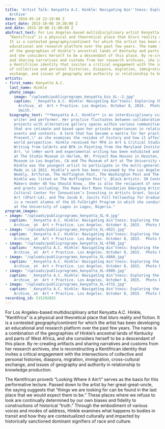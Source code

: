 ```yaml
---
title: 'Artist Talk: Kenyatta A.C. Hinkle: Navigating Ain''tness: Exploring the Kentifrica
  Archive'
date: 2016-05-24 22:19:00 Z
start_date: 2015-10-08 19:30:00 Z
end_date: 2015-10-08 21:00:00 Z
abstract_text: For Los Angeles-based multidisciplinary artist Kenyatta A.C. Hinkle,
  “Kentifrica” is a physical and theoretical place that blurs reality and fiction.
  It is a contested geography/continent for which the artist has been developing an
  educational and research platform over the past few years. The name is a combination
  of the geographies of Hinkle’s ancestral lands of Kentucky and parts of West Africa,
  and she considers herself to be a descendant of this place. By re-creating artifacts
  and sharing narratives and customs from her research archives, she is reconstructing
  a Kentifrican identity that invites a critical engagement with the intersections
  of collective and personal histories, diaspora, migration, immigration, cross-cultural
  exchange, and issues of geography and authority in relationship to knowledge production.
artists:
- first_name: Kenyatta A.C.
  last_name: Hinkle
  photo_image:
    image: "/uploads/publicprograms_kenyatta_bio_XL--2.jpg"
    caption: '_Kenyatta A.C. Hinkle: Navigating Ain’tness: Exploring the Kentifrica
      Archive_ at  Art + Practice. Los Angeles. October 8, 2015.  Photo by Hayden
      Smith.'
  biography_text: "**Kenyatta A.C. Hinkle** is an interdisciplinary visual artist,
    writer and performer. Her practice fluctuates between collaborations and participatory
    projects with alternative gallery spaces within various communities to projects
    that are intimate and based upon her private experiences in relationship to historical
    events and contexts. A term that has become a mantra for her practice is the \"Historical
    Present,\" as she examines the residue of history and how it affects our contemporary
    world perspective. Hinkle received her MFA in Art & Critical Studies Creative
    Writing from CalArts and BFA in Painting from the Maryland Institute College of
    Art. \n \nHer work and experimental writing has been exhibited and performed Fore
    at The Studio Museum in Harlem, NY, Project Row Houses in Houston, TX, The Hammer
    Museum in Los Angeles, CA and The Museum of Art at The University of New Hampshire.
    Hinkle was the youngest artist to participate in the multi-generational biennial
    Made in LA 2012. Hinkle’s work has been reviewed by the Los Angeles Times, LA
    Weekly, Artforum, The Huffington Post, The Washington Post and The New York Times.
    Hinkle was listed on The Huffington Post’s _Black Artists: 30 Contemporary Art
    Makers Under 40 You Should Know_. She is also the recipient of several fellowships
    and grants including: The Rema Hort Mann Foundation Emerging Artist Award, The
    Cultural Center for Innovation’s Investing in Artists Grant, Social Practice in
    Art (SPart-LA), and The Jacob K. Javits Full Fellowship for Graduate Study. Hinkle
    is a recent alumna of the US Fulbright Program in which she conducted research
    at the University of Lagos in Lagos, Nigeria."
program_images:
- image: "/uploads/publicprograms_kenyatta_XL-0.jpg"
  caption: '_Kenyatta A.C. Hinkle: Navigating Ain’tness: Exploring the Kentifrica
    Archive_ at  Art + Practice. Los Angeles. October 8, 2015.  Photo by Hayden Smith.'
- image: "/uploads/publicprograms_kenyatta_XL-4921.jpg"
  caption: '_Kenyatta A.C. Hinkle: Navigating Ain’tness: Exploring the Kentifrica
    Archive_ at  Art + Practice. Los Angeles. October 8, 2015.  Photo by Hayden Smith.'
- image: "/uploads/publicprograms_kenyatta_XL-4708.jpg"
  caption: '_Kenyatta A.C. Hinkle: Navigating Ain’tness: Exploring the Kentifrica
    Archive_ at  Art + Practice. Los Angeles. October 8, 2015.  Photo by Hayden Smith.'
- image: "/uploads/publicprograms_kenyatta_XL-4860.jpg"
  caption: '_Kenyatta A.C. Hinkle: Navigating Ain’tness: Exploring the Kentifrica
    Archive_ at  Art + Practice. Los Angeles. October 8, 2015.  Photo by Hayden Smith.'
- image: "/uploads/publicprograms_kenyatta_XL-4909.jpg"
  caption: '_Kenyatta A.C. Hinkle: Navigating Ain’tness: Exploring the Kentifrica
    Archive_ at  Art + Practice. Los Angeles. October 8, 2015.  Photo by Hayden Smith.'
- image: "/uploads/publicprograms_kenyatta_XL-4715.jpg"
  caption: '_Kenyatta A.C. Hinkle: Navigating Ain’tness: Exploring the Kentifrica
    Archive_ at  Art + Practice. Los Angeles. October 8, 2015.  Photo by Hayden Smith.'
recording_id: 515292855
---
```


For Los Angeles-based multidisciplinary artist Kenyatta A.C. Hinkle, “Kentifrica” is a physical and theoretical place that blurs reality and fiction. It is a contested geography/continent for which the artist has been developing an educational and research platform over the past few years. The name is a combination of the geographies of Hinkle’s ancestral lands of Kentucky and parts of West Africa, and she considers herself to be a descendant of this place. By re-creating artifacts and sharing narratives and customs from her research archives, she is reconstructing a Kentifrican identity that invites a critical engagement with the intersections of collective and personal histories, diaspora, migration, immigration, cross-cultural exchange, and issues of geography and authority in relationship to knowledge production.

The Kentifrican proverb “Looking Where it Ain’t” serves as the basis for this performative lecture. Passed down to the artist by her great-great-uncle, the saying suggests that “things we are looking for can be found in the last place that we would expect them to be.” These places where we refuse to look are continually determined by our own biases and fidelity to constructions of historical “truth.” Through the embodiment of various voices and modes of address, Hinkle examines what happens to bodies in transit and how they are contextualized culturally and impacted by historically sanctioned dominant signifiers of race and culture.